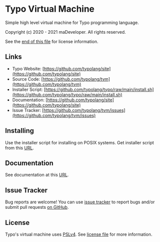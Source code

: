 # Typo Virtual Machine
Simple high level virtual machine for Typo programming language.

Copyright (c) 2020 - 2021 maDeveloper. All rights reserved.

See the [end of this file](https://github.com/typolang/tvm#license) for license information.

## Links
- Typo Website: [https://github.com/typolang/site](https://github.com/typolang/site)
- Source Code: [https://github.com/typolang/tvm](https://github.com/typolang/tvm)
- Installer Script: [https://github.com/typolang/typo/raw/main/install.sh](https://github.com/typolang/typo/raw/main/install.sh)
- Documentation: [https://github.com/typolang/site](https://github.com/typolang/site)
- Issue Tracker: [https://github.com/typolang/tvm/issues](https://github.com/typolang/tvm/issues)

## Installing
Use the installer script for installing on POSIX systems. Get installer script from this [URL](https://github.com/typolang/typo/raw/main/install.sh).

## Documentation
See documentation at this [URL](https://github.com/typolang/site).

## Issue Tracker
Bug reports are welcome! You can use [issue tracker](https://github.com/typolang/tvm/issues) to report bugs and/or submit pull requests [on GitHub](https://github.com/typolang/tvm/pulls).

## License
Typo's virtual machine uses [PSLv4](https://github.com/handlederror/psl/blob/master/v4.txt). See [license file](https://github.com/typolang/tvm/blob/main/LICENSE) for more information.